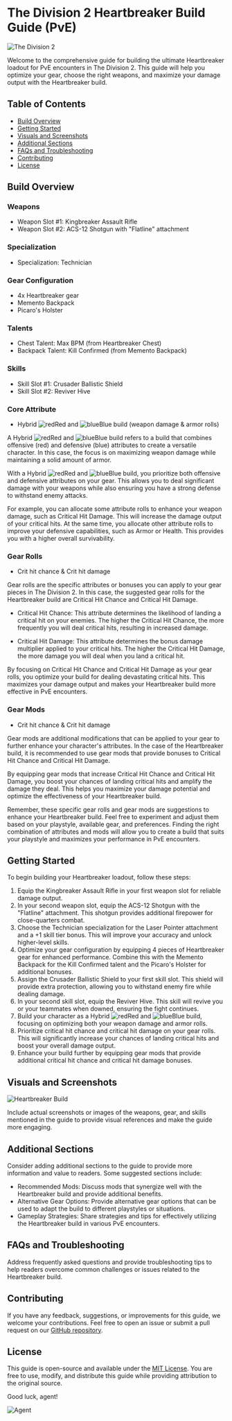 # The Division 2 Heartbreaker Build Guide (PvE)

![The Division 2](https://cdn2.unrealengine.com/Diesel%2Fproduct%2Ftctd2%2Flogos%2Fgame_logo_color_1000x375-1000x375-32062fa9b2223a398be7abb362c7166d1a7d7a44.png?h=270&quality=medium&resize=1&w=480)

Welcome to the comprehensive guide for building the ultimate Heartbreaker loadout for PvE encounters in The Division 2. This guide will help you optimize your gear, choose the right weapons, and maximize your damage output with the Heartbreaker build.

## Table of Contents

- [Build Overview](#build-overview)
- [Getting Started](#getting-started)
- [Visuals and Screenshots](#visuals-and-screenshots)
- [Additional Sections](#additional-sections)
- [FAQs and Troubleshooting](#faqs-and-troubleshooting)
- [Contributing](#contributing)
- [License](#license)

## Build Overview

### Weapons

- Weapon Slot #1: Kingbreaker Assault Rifle
- Weapon Slot #2: ACS-12 Shotgun with "Flatline" attachment

### Specialization

- Specialization: Technician

### Gear Configuration

- 4x Heartbreaker gear
- Memento Backpack
- Picaro's Holster

### Talents

- Chest Talent: Max BPM (from Heartbreaker Chest)
- Backpack Talent: Kill Confirmed (from Memento Backpack)

### Skills

- Skill Slot #1: Crusader Ballistic Shield
- Skill Slot #2: Reviver Hive

### Core Attribute

- Hybrid ![red](https://github.com/Kkthnx/division2-heartbreaker-build-guide/assets/40672673/7c8c6d88-e3d4-459b-a2fb-a111c7c3086c)Red and ![blue](https://github.com/Kkthnx/division2-heartbreaker-build-guide/assets/40672673/538963a7-db99-4e6c-a259-b1379b563c62)Blue build (weapon damage & armor rolls)

A Hybrid ![red](https://github.com/Kkthnx/division2-heartbreaker-build-guide/assets/40672673/7c8c6d88-e3d4-459b-a2fb-a111c7c3086c)Red and ![blue](https://github.com/Kkthnx/division2-heartbreaker-build-guide/assets/40672673/538963a7-db99-4e6c-a259-b1379b563c62)Blue build refers to a build that combines offensive (red) and defensive (blue) attributes to create a versatile character. In this case, the focus is on maximizing weapon damage while maintaining a solid amount of armor.

With a Hybrid ![red](https://github.com/Kkthnx/division2-heartbreaker-build-guide/assets/40672673/7c8c6d88-e3d4-459b-a2fb-a111c7c3086c)Red and ![blue](https://github.com/Kkthnx/division2-heartbreaker-build-guide/assets/40672673/538963a7-db99-4e6c-a259-b1379b563c62)Blue build, you prioritize both offensive and defensive attributes on your gear. This allows you to deal significant damage with your weapons while also ensuring you have a strong defense to withstand enemy attacks.

For example, you can allocate some attribute rolls to enhance your weapon damage, such as Critical Hit Damage. This will increase the damage output of your critical hits. At the same time, you allocate other attribute rolls to improve your defensive capabilities, such as Armor or Health. This provides you with a higher overall survivability.

### Gear Rolls

- Crit hit chance & Crit hit damage

Gear rolls are the specific attributes or bonuses you can apply to your gear pieces in The Division 2. In this case, the suggested gear rolls for the Heartbreaker build are Critical Hit Chance and Critical Hit Damage.

- Critical Hit Chance: This attribute determines the likelihood of landing a critical hit on your enemies. The higher the Critical Hit Chance, the more frequently you will deal critical hits, resulting in increased damage.

- Critical Hit Damage: This attribute determines the bonus damage multiplier applied to your critical hits. The higher the Critical Hit Damage, the more damage you will deal when you land a critical hit.

By focusing on Critical Hit Chance and Critical Hit Damage as your gear rolls, you optimize your build for dealing devastating critical hits. This maximizes your damage output and makes your Heartbreaker build more effective in PvE encounters.

### Gear Mods

- Crit hit chance & Crit hit damage

Gear mods are additional modifications that can be applied to your gear to further enhance your character's attributes. In the case of the Heartbreaker build, it is recommended to use gear mods that provide bonuses to Critical Hit Chance and Critical Hit Damage.

By equipping gear mods that increase Critical Hit Chance and Critical Hit Damage, you boost your chances of landing critical hits and amplify the damage they deal. This helps you maximize your damage potential and optimize the effectiveness of your Heartbreaker build.

Remember, these specific gear rolls and gear mods are suggestions to enhance your Heartbreaker build. Feel free to experiment and adjust them based on your playstyle, available gear, and preferences. Finding the right combination of attributes and mods will allow you to create a build that suits your playstyle and maximizes your performance in PvE encounters.


## Getting Started

To begin building your Heartbreaker loadout, follow these steps:

1. Equip the Kingbreaker Assault Rifle in your first weapon slot for reliable damage output.
2. In your second weapon slot, equip the ACS-12 Shotgun with the "Flatline" attachment. This shotgun provides additional firepower for close-quarters combat.
3. Choose the Technician specialization for the Laser Pointer attachment and a +1 skill tier bonus. This will improve your accuracy and unlock higher-level skills.
4. Optimize your gear configuration by equipping 4 pieces of Heartbreaker gear for enhanced performance. Combine this with the Memento Backpack for the Kill Confirmed talent and the Picaro's Holster for additional bonuses.
5. Assign the Crusader Ballistic Shield to your first skill slot. This shield will provide extra protection, allowing you to withstand enemy fire while dealing damage.
6. In your second skill slot, equip the Reviver Hive. This skill will revive you or your teammates when downed, ensuring the fight continues.
7. Build your character as a Hybrid ![red](https://github.com/Kkthnx/division2-heartbreaker-build-guide/assets/40672673/7c8c6d88-e3d4-459b-a2fb-a111c7c3086c)Red and ![blue](https://github.com/Kkthnx/division2-heartbreaker-build-guide/assets/40672673/538963a7-db99-4e6c-a259-b1379b563c62)Blue build, focusing on optimizing both your weapon damage and armor rolls.
8. Prioritize critical hit chance and critical hit damage on your gear rolls. This will significantly increase your chances of landing critical hits and boost your overall damage output.
9. Enhance your build further by equipping gear mods that provide additional critical hit chance and critical hit damage bonuses.

## Visuals and Screenshots

![Heartbreaker Build](https://static.wikia.nocookie.net/thedivision/images/8/8e/Heartbreaker.png/revision/latest?cb=20220528080338)

Include actual screenshots or images of the weapons, gear, and skills mentioned in the guide to provide visual references and make the guide more engaging.

## Additional Sections

Consider adding additional sections to the guide to provide more information and value to readers. Some suggested sections include:

- Recommended Mods: Discuss mods that synergize well with the Heartbreaker build and provide additional benefits.
- Alternative Gear Options: Provide alternative gear options that can be used to adapt the build to different playstyles or situations.
- Gameplay Strategies: Share strategies and tips for effectively utilizing the Heartbreaker build in various PvE encounters.

## FAQs and Troubleshooting

Address frequently asked questions and provide troubleshooting tips to help readers overcome common challenges or issues related to the Heartbreaker build.

## Contributing

If you have any feedback, suggestions, or improvements for this guide, we welcome your contributions. Feel free to open an issue or submit a pull request on our [GitHub repository](https://github.com/yourusername/division2-heartbreaker-build-guide).

## License

This guide is open-source and available under the [MIT License](https://opensource.org/licenses/MIT). You are free to use, modify, and distribute this guide while providing attribution to the original source.

Good luck, agent!

![Agent](https://www.pngkit.com/png/full/178-1787142_demolitionist-division-2-agent.png)
